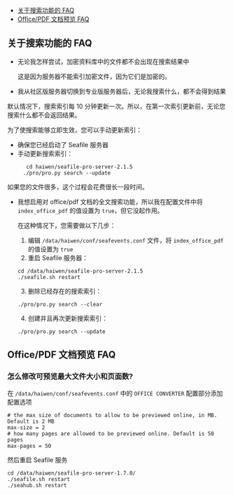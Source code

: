 - [关于搜索功能的 FAQ](#wiki-search-faq)
- [Office/PDF 文档预览 FAQ](#wiki-doc-preview)

## <a id="wiki-search-faq"></a>关于搜索功能的 FAQ ##

- 无论我怎样尝试，加密资料库中的文件都不会出现在搜索结果中 

  这是因为服务器不能索引加密文件，因为它们是加密的。

- 我从社区版服务器切换到专业版服务器后，无论我搜索什么，都不会得到结果

默认情况下，搜索索引每 10 分钟更新一次。所以，在第一次索引更新前，无论您搜索什么都不会返回结果。

  为了使搜索能够立即生效，您可以手动更新索引：

  - 确保您已经启动了 Seafile 服务器
  - 手动更新搜索索引：
```
      cd haiwen/seafile-pro-server-2.1.5
     ./pro/pro.py search --update
```

  如果您的文件很多，这个过程会花费很长一段时间。

- 我想启用对 office/pdf 文档的全文搜索功能，所以我在配置文件中将 `index_office_pdf` 的值设置为 `true`，但它没起作用。

  在这种情况下，您需要做以下几步：
  1. 编辑 `/data/haiwen/conf/seafevents.conf` 文件，将 `index_office_pdf` 的值设置为 `true`
  2. 重启 Seafile 服务器：
  ```
  cd /data/haiwen/seafile-pro-server-2.1.5
  ./seafile.sh restart
  ```
  3. 删除已经存在的搜索索引：
  ```
  ./pro/pro.py search --clear
  ```
  4. 创建并且再次更新搜索索引：
  ```
  ./pro/pro.py search --update
  ```


## <a id="wiki-doc-preview"></a>Office/PDF 文档预览 FAQ

### 怎么修改可预览最大文件大小和页面数?

在 `/data/haiwen/conf/seafevents.conf` 中的 `OFFICE CONVERTER` 配置部分添加配置选项

```
# the max size of documents to allow to be previewed online, in MB. Default is 2 MB
max-size = 2
# how many pages are allowed to be previewed online. Default is 50 pages
max-pages = 50
```
 
然后重启 Seafile 服务

```
cd /data/haiwen/seafile-pro-server-1.7.0/
./seafile.sh restart
./seahub.sh restart
```
